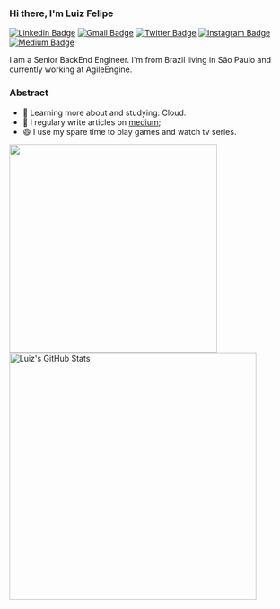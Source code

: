 ### Hi there, I'm Luiz Felipe
[![Linkedin Badge](https://img.shields.io/badge/-LinkedIn-0e76a8?style=flat-square&logo=Linkedin&logoColor=white)](https://www.linkedin.com/in/luizfelipea-silva)
[![Gmail Badge](https://img.shields.io/badge/-gmail-c14438?style=flat-square&logo=Gmail&logoColor=white&link=mailto:luiz.f.silva1406@gmail.com)](mailto:luiz.f.silva1406@gmail.com)
[![Twitter Badge](https://img.shields.io/badge/-Twitter-00acee?style=flat-square&logo=Twitter&logoColor=white)](https://twitter.com/theluizfelipe_)
[![Instagram Badge](https://img.shields.io/badge/-Instagram-e4405f?style=flat-square&logo=Instagram&logoColor=white)](https://www.instagram.com/felipx_14/)
[![Medium Badge](https://img.shields.io/badge/medium-%2312100E.svg?&style=for-square&logo=medium&logoColor=white)](https://medium.com/@luiz-felipe-programmer)

I am a Senior BackEnd Engineer. I'm from Brazil living in São Paulo and currently working at AgileEngine.

### Abstract
- 🌱 Learning more about and studying: Cloud.
- 📝 I regulary write articles on [medium](https://medium.com/@luiz-felipe-programmer);
- 😄 I use my spare time to play games and watch tv series.

<a href="https://github.com/LuizFelipeA/LuizFelipeA">
  <img align="center" width="370" src="https://github-readme-stats.vercel.app/api/top-langs/?username=LuizFelipeA&title_color=ffffff&text_color=c9cacc&icon_color=2bbc8a&bg_color=1d1f21&layout=compact&langs_count=8" />
</a>

<a href="https://github.com/LuizFelipeA/LuizFelipeA">
  <img align="center" width="440" src="https://github-readme-stats.vercel.app/api?username=LuizFelipeA&show_icons=true&count_private=true&include_all_commits=true&title_color=ffffff&text_color=c9cacc&icon_color=2bbc8a&bg_color=1d1f21" alt="Luiz's GitHub Stats" />
</a>

